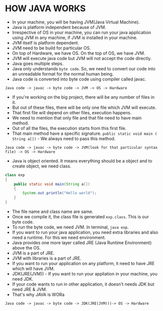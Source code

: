 # HOW JAVA WORKS

- In your machine, you will be having JVM(Java Virtual Machine). 
- Java is platform independent because of JVM.
- Irrespective of OS in your machine, you can run your java application using JVM in any machine, if JVM is installed in your machine.
- JVM itself is platform dependent.
- JVM need to be build for particular OS.
- On top of Hardware, we have OS. On the top of OS, we have JVM.
- JVM will execute java code but JVM will not accept the code directly.
- Java goes multiple steps.
- Java only understands `byte code`. So, we need to convert our code into an unreadable format for the normal human being.
- Java code is converted into byte code using compiler called javac.

`Java code -> javac -> byte code -> JVM -> OS -> Hardware`

- If you're working on the big project, there will be any number of files in it.
- But out of these files, there will be only one file which JVM will execute.
- That first file will depend on other files, execution happens.
- We need to mention that only file and that file need to have main method.
- Out of all the files, the execution starts from this first file.
- That main method have a specific signature. 
`public static void main ( String a[])` - We always need to pass this method.

`Java code -> javac -> byte code -> JVM(look for that particular syntax file) -> OS -> Hardware`

- Java is object oriented. It means everything should be a object and to create object, we need class.

```JAVA
class exp
{
    public static void main(String a[])
    {
        System.out.println("Hello world");
    }
}
```
- The file name and class name are same.
- Once we compile it, the class file is generated `exp.class`. This is our byte code.
- To run the byte code, we need JVM. In terminal, `java exp`.
- If you want to run your java application, you need extra libraries and also need a runtime. For this we need environment.
- Java provides one more layer called JRE (Java Runtime Environment) above the OS.
- JVM is a part of JRE.
- JVM with libraries is a part of JRE.
-  If you want to run your application on any platform, it need to have JRE which will have JVM.
- JDK(JRE(JVM)) - If you want to run your appliation in your machine, you need JDK.
- If your code wants to run in other application, it doesn't needs JDK but need JRE & JVM.
- That's why JAVA is WORa

`Java code -> javac -> byte code -> JDK(JRE(JVM)))-> OS -> Hardware`